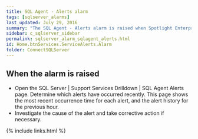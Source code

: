 ```yaml
---
title: SQL Agent - Alerts alarm
tags: [sqlserver_alarms]
last_updated: July 29, 2016
summary: "The SQL Agent - Alerts alarm is raised when Spotlight Enterprise detects that at least one SQL Agent alert has occurred in the last few minutes."
sidebar: c_sqlserver_sidebar
permalink: sqlserver_alarm_sqlagent_alerts.html
id: Home.btnServices.ServiceAlerts.Alarm
folder: ConnectSQLServer
---
```






## When the alarm is raised

* Open the SQL Server \| Support Services Drilldown \| SQL Agent Alerts page. Determine which alerts have occurred recently. This page shows the most recent occurrence time for each alert, and the alert history for the previous hour.
* Investigate the cause of the alert and take corrective action if necessary.

{% include links.html %}
